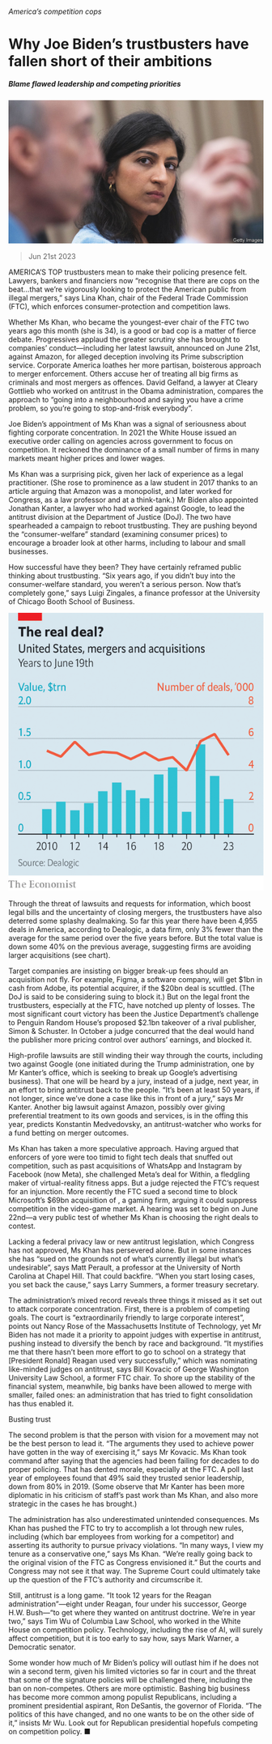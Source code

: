 ###### America’s competition cops

# Why Joe Biden’s trustbusters have fallen short of their ambitions 

##### Blame flawed leadership and competing priorities 

![image](images/20230624_USP001.jpg) 

> Jun 21st 2023 

AMERICA’S TOP trustbusters mean to make their policing presence felt. Lawyers, bankers and financiers now “recognise that there are cops on the beat…that we’re vigorously looking to protect the American public from illegal mergers,” says Lina Khan, chair of the Federal Trade Commission (FTC), which enforces consumer-protection and competition laws.

Whether Ms Khan, who became the youngest-ever chair of the FTC two years ago this month (she is 34), is a good or bad cop is a matter of fierce debate. Progressives applaud the greater scrutiny she has brought to companies’ conduct—including her latest lawsuit, announced on June 21st, against Amazon, for alleged deception involving its Prime subscription service. Corporate America loathes her more partisan, boisterous approach to merger enforcement. Others accuse her of treating all big firms as criminals and most mergers as offences. David Gelfand, a lawyer at Cleary Gottlieb who worked on antitrust in the Obama administration, compares the approach to “going into a neighbourhood and saying you have a crime problem, so you’re going to stop-and-frisk everybody”.

Joe Biden’s appointment of Ms Khan was a signal of seriousness about fighting corporate concentration. In 2021 the White House issued an executive order calling on agencies across government to focus on competition. It reckoned the dominance of a small number of firms in many markets meant higher prices and lower wages. 

Ms Khan was a surprising pick, given her lack of experience as a legal practitioner. (She rose to prominence as a law student in 2017 thanks to an article arguing that Amazon was a monopolist, and later worked for Congress, as a law professor and at a think-tank.) Mr Biden also appointed Jonathan Kanter, a lawyer who had worked against Google, to lead the antitrust division at the Department of Justice (DoJ). The two have spearheaded a campaign to reboot trustbusting. They are pushing beyond the “consumer-welfare” standard (examining consumer prices) to encourage a broader look at other harms, including to labour and small businesses. 

How successful have they been? They have certainly reframed public thinking about trustbusting. “Six years ago, if you didn’t buy into the consumer-welfare standard, you weren’t a serious person. Now that’s completely gone,” says Luigi Zingales, a finance professor at the University of Chicago Booth School of Business. 

![image](images/20230624_USC930.png) 


Through the threat of lawsuits and requests for information, which boost legal bills and the uncertainty of closing mergers, the trustbusters have also deterred some splashy dealmaking. So far this year there have been 4,955 deals in America, according to Dealogic, a data firm, only 3% fewer than the average for the same period over the five years before. But the total value is down some 40% on the previous average, suggesting firms are avoiding larger acquisitions (see chart). 

Target companies are insisting on bigger break-up fees should an acquisition not fly. For example, Figma, a software company, will get $1bn in cash from Adobe, its potential acquirer, if the $20bn deal is scuttled. (The DoJ is said to be considering suing to block it.) But on the legal front the trustbusters, especially at the FTC, have notched up plenty of losses. The most significant court victory has been the Justice Department’s challenge to Penguin Random House’s proposed $2.1bn takeover of a rival publisher, Simon &amp; Schuster. In October a judge concurred that the deal would hand the publisher more pricing control over authors’ earnings, and blocked it. 

High-profile lawsuits are still winding their way through the courts, including two against Google (one initiated during the Trump administration, one by Mr Kanter’s office, which is seeking to break up Google’s advertising business). That one will be heard by a jury, instead of a judge, next year, in an effort to bring antitrust back to the people. “It’s been at least 50 years, if not longer, since we’ve done a case like this in front of a jury,” says Mr Kanter. Another big lawsuit against Amazon, possibly over giving preferential treatment to its own goods and services, is in the offing this year, predicts Konstantin Medvedovsky, an antitrust-watcher who works for a fund betting on merger outcomes.

Ms Khan has taken a more speculative approach. Having argued that enforcers of yore were too timid to fight tech deals that snuffed out competition, such as past acquisitions of WhatsApp and Instagram by Facebook (now Meta), she challenged Meta’s deal for Within, a fledgling maker of virtual-reality fitness apps. But a judge rejected the FTC’s request for an injunction. More recently the FTC sued a second time to block Microsoft’s $69bn acquisition of , a gaming firm, arguing it could suppress competition in the video-game market. A hearing was set to begin on June 22nd—a very public test of whether Ms Khan is choosing the right deals to contest.

Lacking a federal privacy law or new antitrust legislation, which Congress has not approved, Ms Khan has persevered alone. But in some instances she has “sued on the grounds not of what’s currently illegal but what’s undesirable”, says Matt Perault, a professor at the University of North Carolina at Chapel Hill. That could backfire. “When you start losing cases, you set back the cause,” says Larry Summers, a former treasury secretary.

The administration’s mixed record reveals three things it missed as it set out to attack corporate concentration. First, there is a problem of competing goals. The court is “extraordinarily friendly to large corporate interest”, points out Nancy Rose of the Massachusetts Institute of Technology, yet Mr Biden has not made it a priority to appoint judges with expertise in antitrust, pushing instead to diversify the bench by race and background. “It mystifies me that there hasn’t been more effort to go to school on a strategy that [President Ronald] Reagan used very successfully,” which was nominating like-minded judges on antitrust, says Bill Kovacic of George Washington University Law School, a former FTC chair. To shore up the stability of the financial system, meanwhile, big banks have been allowed to merge with smaller, failed ones: an administration that has tried to fight consolidation has thus enabled it. 

Busting trust

The second problem is that the person with vision for a movement may not be the best person to lead it. “The arguments they used to achieve power have gotten in the way of exercising it,” says Mr Kovacic. Ms Khan took command after saying that the agencies had been failing for decades to do proper policing. That has dented morale, especially at the FTC. A poll last year of employees found that 49% said they trusted senior leadership, down from 80% in 2019. (Some observe that Mr Kanter has been more diplomatic in his criticism of staff’s past work than Ms Khan, and also more strategic in the cases he has brought.) 

The administration has also underestimated unintended consequences. Ms Khan has pushed the FTC to try to accomplish a lot through new rules, including  (which bar employees from working for a competitor) and asserting its authority to pursue privacy violations. “In many ways, I view my tenure as a conservative one,” says Ms Khan. “We’re really going back to the original vision of the FTC as Congress envisioned it.” But the courts and Congress may not see it that way. The Supreme Court could ultimately take up the question of the FTC’s authority and circumscribe it. 

Still, antitrust is a long game. “It took 12 years for the Reagan administration”—eight under Reagan, four under his successor, George H.W. Bush—“to get where they wanted on antitrust doctrine. We’re in year two,” says Tim Wu of Columbia Law School, who worked in the White House on competition policy. Technology, including the rise of AI, will surely affect competition, but it is too early to say how, says Mark Warner, a Democratic senator. 

Some wonder how much of Mr Biden’s policy will outlast him if he does not win a second term, given his limited victories so far in court and the threat that some of the signature policies will be challenged there, including the ban on non-competes. Others are more optimistic. Bashing big business has become more common among populist Republicans, including a prominent presidential aspirant, Ron DeSantis, the governor of Florida. “The politics of this have changed, and no one wants to be on the other side of it,” insists Mr Wu. Look out for Republican presidential hopefuls competing on competition policy. ■



